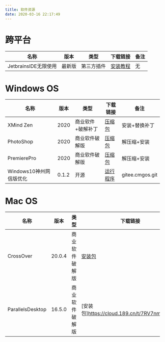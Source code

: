 ```yaml
---
title: 软件资源
date: 2020-03-16 22:17:49
---
```


# 跨平台
|  名称  | 版本 | 类型  | 下载链接 | 备注 |
| ---- | ---- | ---- | ---- | ---- |
| JetbrainsIDE无限使用 | 最新版 | 第三方插件 | [安装教程](https://zhile.io/2020/11/18/jetbrains-eval-reset-da33a93d.html) | 无 |

# Windows OS
|  名称  | 版本 | 类型  | 下载链接 | 备注 |
|  ----  | ---- | ----  | ---- | ---- |
| XMind Zen | 2020 | 商业软件+破解补丁 | [压缩包](https://cloud.189.cn/t/qI7JzmeuiiEj) |安装+替换补丁 |
| PhotoShop | 2020 | 商业软件破解版 | [压缩包](https://cloud.189.cn/t/viANJjUjmuQ3) | 解压缩+安装 |
| PremierePro | 2020 | 商业软件破解版 | [压缩包](https://cloud.189.cn/t/Nj2ARnau22u2) | 解压缩+安装 |
| Windows10神州网信版优化 | 0.1.2 | 开源 | [运行程序](https://cloud.189.cn/t/auIziazQjEfe) | gitee.cmgos.git |

# Mac OS
|  名称  | 版本 | 类型  | 下载链接 | 备注 |
|  ----  | ---- | ----  | ---- | ---- |
| CrossOver | 20.0.4 | 商业软件破解版 | [安装包](https://cloud.189.cn/t/NfYfIbjm6Rju) | 安装即可用 |
| ParallelsDesktop | 16.5.0 | 商业软件破解版 | [安装包]https://cloud.189.cn/t/7RV7nm2maaya | 使用跳转器跳转 |
